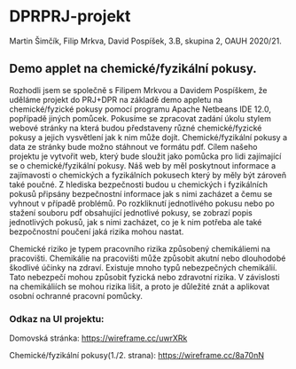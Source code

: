 # DPRPRJ-projekt
 Martin Šimčík, Filip Mrkva, David Pospíšek, 3.B, skupina 2, OAUH 2020/21.
## Demo applet na chemické/fyzikální pokusy.
 Rozhodli jsem se společně s Filipem Mrkvou a Davidem Pospíškem, že uděláme projekt do PRJ+DPR na základě demo appletu na chemické/fyzické pokusy pomocí programu Apache Netbeans IDE 12.0, popřípadě jiných pomůcek. Pokusíme se zpracovat zadání úkolu stylem webové stránky na která budou představeny různé chemické/fyzické pokusy a jejich vysvětlení jak k nim může dojít. Chemické/fyzikální pokusy a data ze stránky bude možno stáhnout ve formátu pdf. Cílem našeho projektu je vytvořit web, který bude sloužit jako pomůcka pro lidi zajímající se o chemické/fyzikální pokusy. Náš web by měl poskytnout informace a zajímavosti o chemických a fyzikálních pokusech který by měly být zároveň také poučné. Z hlediska bezpečnosti budou u chemických i fyzikálních pokusů připsány bezpečnostní informace jak s nimi zacházet a čemu se vyhnout v případě problémů. Po rozkliknutí jednotlivého pokusu nebo po stažení souboru pdf obsahující jednotlivé pokusy, se zobrazí popis jednotlivých pokusů, jak s nimi zacházet, co je k nim potřeba ale také bezpočnostní poučení jaká rizika mohou nastat.
 
Chemické riziko je typem pracovního rizika způsobený chemikáliemi na pracovišti. Chemikálie na pracovišti může způsobit akutní nebo dlouhodobé škodlivé účinky na zdraví. Existuje mnoho typů nebezpečných chemikálií. Tato nebezpečí mohou způsobit fyzická nebo zdravotní rizika. V závislosti na chemikáliích se mohou rizika lišit, a proto je důležité znát a aplikovat osobní ochranné pracovní pomůcky.
### Odkaz na UI projektu:
Domovská stránka: https://wireframe.cc/uwrXRk 

Chemické/fyzikální pokusy(1./2. strana): https://wireframe.cc/8a70nN
